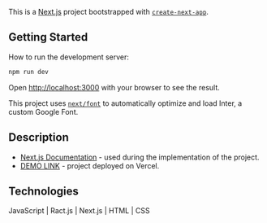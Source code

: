 This is a [Next.js](https://nextjs.org/) project bootstrapped with [`create-next-app`](https://github.com/vercel/next.js/tree/canary/packages/create-next-app).

## Getting Started

How to run the development server:

```bash
npm run dev
```

Open [http://localhost:3000](http://localhost:3000) with your browser to see the result.

This project uses [`next/font`](https://nextjs.org/docs/basic-features/font-optimization) to automatically optimize and load Inter, a custom Google Font.

## Description

- [Next.js Documentation](https://nextjs.org/docs) - used during the implementation of the project.
- [DEMO LINK]([https://nextjs.org/learn](https://nextjs-assessment-sigma.vercel.app/contact)) - project deployed on Vercel.

## Technologies

JavaScript | Ract.js | Next.js | HTML | CSS 
